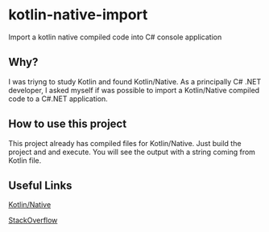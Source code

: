 # kotlin-native-import
Import a kotlin native compiled code into C# console application

## Why?
I was triyng to study Kotlin and found Kotlin/Native. As a principally C# .NET developer, I asked myself if was possible to import a Kotlin/Native compiled code to a C#.NET application.

## How to use this project
This project already has compiled files for Kotlin/Native. Just build the project and and execute. You will see the output with a string coming from Kotlin file.

## Useful Links
[Kotlin/Native](https://kotlinlang.org/docs/reference/native-overview.html)

[StackOverflow](https://stackoverflow.com/questions/49418870/how-can-i-call-functions-in-a-native-c-library-generated-by-kotlin-native-from-c)
